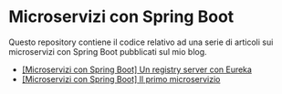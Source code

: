 # Microservizi con Spring Boot

Questo repository contiene il codice relativo ad una serie di articoli sui microservizi con Spring Boot pubblicati sul mio blog.

* [[Microservizi con Spring Boot] Un registry server con Eureka](https://www.emmecilab.net/microservizi-con-spring-boot-un-registry-server-con-eureka/)
* [[Microservizi con Spring Boot] Il primo microservizio](https://www.emmecilab.net/microservizi-con-spring-boot-il-primo-microservizio/)
